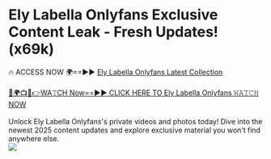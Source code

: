 # Ely Labella Onlyfans Exclusive Content Leak - Fresh Updates! (x69k)

🔥 ACCESS NOW 🌍==►► <a href="https://tinyurl.com/kvy9nzfs" rel="nofollow">Ely Labella Onlyfans Latest Collection</a>
<br><br>
[🔴🌍📺📱👉WA𝚃CH Now==►► CLICK HERE TO Ely Labella Onlyfans 𝚆𝙰𝚃𝙲𝙷 NOW](https://tinyurl.com/kvy9nzfs)
<br><br>
Unlock Ely Labella Onlyfans's private videos and photos today! Dive into the newest 2025 content updates and explore exclusive material you won’t find anywhere else.
<br>
<a href="https://tinyurl.com/kvy9nzfs" rel="nofollow" data-target="animated-image.originalLink"><img src="https://camo.githubusercontent.com/8a4f000d20f83aca3bf7ec5f350d767afa0574a8a352519fd8cfa583a6f93a33/68747470733a2f2f692e696d6775722e636f6d2f644a486b345a712e676966" data-canonical-src="https://i.imgur.com/dJHk4Zq.gif" style="max-width: 100%; display: inline-block;" data-target="animated-image.originalImage"></a>
<br>
